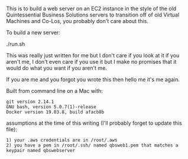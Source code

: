 This is to build a web server on an EC2 instance in the style of the old Quintessential Business Solutions
servers to transition off of old Virtual Machines and Co-Los, you probably don't care about this.


To build a new server:

./run.sh


This was really just written for me but I don't care if you look at it if you aren't me,
I don't even care if you use it but I make no promises that it would do what you want if
you aren't me.

If you are me and you forgot you wrote this then hello me it's me again.


Built from command line on a Mac with:

    git version 2.14.1
    GNU bash, version 5.0.7(1)-release
    Docker version 19.03.8, build afacb8b

assumptions at the time of this writing (I'll probably forget to update this file):

	1) your .aws credentials are in /root/.aws
	2) you have a pem in /root/.ssh/ named qbsweb1.pem that matches a keypair named qbswebserver











